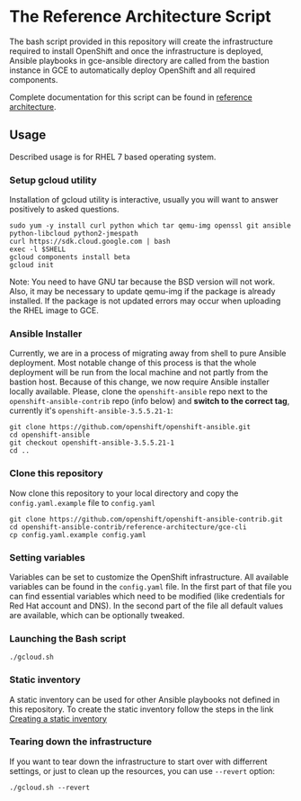 # The Reference Architecture Script
The bash script provided in this repository will create the infrastructure required to install OpenShift and once the infrastructure is deployed, Ansible playbooks in gce-ansible directory are called from the bastion instance in GCE to automatically deploy OpenShift and all required components.

Complete documentation for this script can be found in [reference architecture](https://access.redhat.com/articles/2751521).

## Usage

Described usage is for RHEL 7 based operating system.

### Setup gcloud utility

Installation of gcloud utility is interactive, usually you will want to answer positively to asked questions.
```
sudo yum -y install curl python which tar qemu-img openssl git ansible python-libcloud python2-jmespath
curl https://sdk.cloud.google.com | bash
exec -l $SHELL
gcloud components install beta
gcloud init
```

Note: You need to have GNU tar because the BSD version will not work. Also, it may be necessary to update qemu-img if the package is already installed. If the package is not updated errors may occur when uploading the RHEL image to GCE.

### Ansible Installer

Currently, we are in a process of migrating away from shell to pure Ansible deployment. Most notable change of this process is that the whole deployment will be run from the local machine and not partly from the bastion host. Because of this change, we now require Ansible installer locally available. Please, clone the `openshift-ansible` repo next to the `openshift-ansible-contrib` repo (info below) and **switch to the correct tag**, currently it's `openshift-ansible-3.5.5.21-1`:
```
git clone https://github.com/openshift/openshift-ansible.git
cd openshift-ansible
git checkout openshift-ansible-3.5.5.21-1
cd ..
```

### Clone this repository

Now clone this repository to your local directory and copy the `config.yaml.example` file to `config.yaml`

```
git clone https://github.com/openshift/openshift-ansible-contrib.git
cd openshift-ansible-contrib/reference-architecture/gce-cli
cp config.yaml.example config.yaml
```

### Setting variables

Variables can be set to customize the OpenShift infrastructure. All available variables can be found in the `config.yaml` file. In the first part of that file you can find essential variables which need to be modified (like credentials for Red Hat account and DNS). In the second part of the file all default values are available, which can be optionally tweaked.

### Launching the Bash script

```
./gcloud.sh
```

### Static inventory
A static inventory can be used for other Ansible playbooks not defined in this repository. To create the static inventory follow the steps in the link [Creating a static inventory](../gce-ansible/README.md)

### Tearing down the infrastructure

If you want to tear down the infrastructure to start over with differrent settings, or just to clean up the resources, you can use `--revert` option:

```
./gcloud.sh --revert
```
